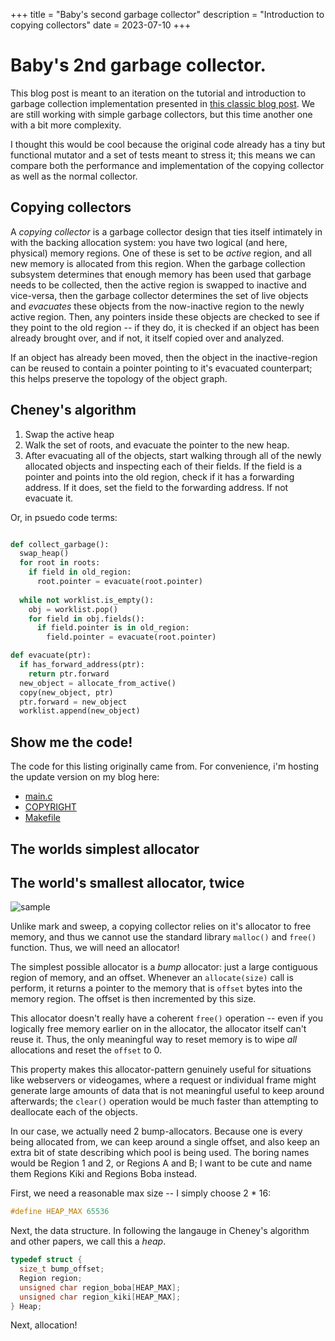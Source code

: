 +++
title = "Baby's second garbage collector"
description = "Introduction to copying collectors"
date = 2023-07-10
+++

# Baby's 2nd garbage collector. 

This blog post is meant to an iteration on the tutorial and introduction to garbage collection implementation presented in [this classic blog post](https://journal.stuffwithstuff.com/2013/12/08/babys-first-garbage-collector/). We are still working with simple garbage collectors, but this time another one with a bit more complexity.

I thought this would be cool because the original code already has a tiny but functional mutator and a set of tests meant to stress it; this means we can compare both the performance and implementation of the copying collector as well as the normal collector.

## Copying collectors

A _copying collector_ is a garbage collector design that ties itself intimately in with the backing allocation system: you have two logical (and here, physical) memory regions. One of these is set to be _active_ region, and all new memory is allocated from this region. When the garbage collection subsystem determines that enough memory has been used that garbage needs to be collected, then the active region is swapped to inactive and vice-versa, then the garbage collector determines the set of live objects and _evacuates_ these objects from the now-inactive region to the newly active region. Then, any pointers inside these objects are checked to see if they point to the old region -- if they do, it is checked if an object has been already brought over, and if not, it itself copied over and analyzed.

If an object has already been moved, then the object in the inactive-region can be reused to contain a pointer pointing to it's evacuated counterpart; this helps preserve the topology of the object graph.

## Cheney's algorithm

1. Swap the active heap
2. Walk the set of roots, and evacuate the pointer to the new heap.
3. After evacuating all of the objects, start walking through all of the newly allocated objects and inspecting each of their fields. If the field is a pointer and points into the old region, check if it has a forwarding address. If it does, set the field to the forwarding address. If not evacuate it.

Or, in psuedo code terms:

```py

def collect_garbage():
  swap_heap()
  for root in roots:
    if field in old_region:
      root.pointer = evacuate(root.pointer)
  
  while not worklist.is_empty():
    obj = worklist.pop()
    for field in obj.fields():
      if field.pointer is in old_region:
        field.pointer = evacuate(root.pointer)

def evacuate(ptr):
  if has_forward_address(ptr):
    return ptr.forward
  new_object = allocate_from_active()
  copy(new_object, ptr)
  ptr.forward = new_object
  worklist.append(new_object)

```

## Show me the code!

The code for this listing originally came from. For convenience, i'm hosting the update version on my blog here:

- [main.c](main.c)
- [COPYRIGHT](COPYRIGHT)
- [Makefile](Makefile)

## The worlds simplest allocator



## The world's smallest allocator, twice

![sample](sample.drawio.svg)

Unlike mark and sweep, a copying collector relies on it's allocator to free memory, and thus we cannot use the standard library `malloc()` and `free()` function. Thus, we will need an allocator!

The simplest possible allocator is a _bump_ allocator: just a large contiguous region of memory, and an offset. Whenever an `allocate(size)` call is perform, it returns a pointer to the memory that is `offset` bytes into the memory region. The offset is then incremented by this size.

This allocator doesn't really have a coherent `free()` operation -- even if you logically free memory earlier on in the allocator, the allocator itself can't reuse it. Thus, the only meaningful way to reset memory is to wipe _all_ allocations and reset the `offset` to 0.

This property makes this allocator-pattern genuinely useful for situations like webservers or videogames, where a request or individual frame might generate large amounts of data that is not meaningful useful to keep around afterwards; the `clear()` operation would be much faster than attempting to deallocate each of the objects.

In our case, we actually need 2 bump-allocators. Because one is every being allocated from, we can keep around a single offset, and also keep an extra bit of state describing which pool is being used. The boring names would be Region 1 and 2, or Regions A and B; I want to be cute and name them Regions Kiki and Regions Boba instead.

First, we need a reasonable max size -- I simply choose 2 * 16:

```c
#define HEAP_MAX 65536
```

Next, the data structure. In following the langauge in Cheney's algorithm and other papers, we call this a _heap_.

```c
typedef struct {
  size_t bump_offset;
  Region region;
  unsigned char region_boba[HEAP_MAX];
  unsigned char region_kiki[HEAP_MAX];
} Heap;
```

Next, allocation!